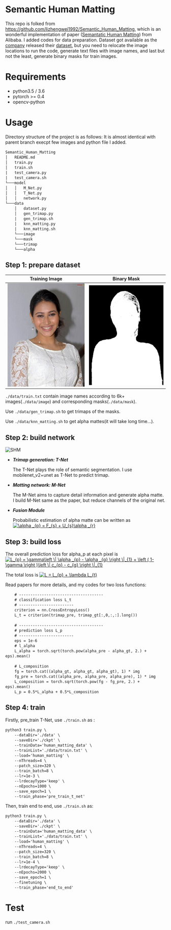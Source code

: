 # Semantic Human Matting
This repo is folked from https://github.com/lizhengwei1992/Semantic_Human_Matting, which is an wonderful implementation of paper ([Semantatic Human Matting](https://arxiv.org/abs/1809.01354)) from Alibaba. I added codes for data preparation. Dataset got available as the [company](http://www.aisegment.com) released their [dataset](https://github.com/aisegmentcn/matting_human_datasets), but you need to relocate the image locations to run the code, generate text files with image names, and last but not the least, generate binary masks for train images.

# Requirements
- python3.5 / 3.6
- pytorch >= 0.4
- opencv-python

# Usage

Directory structure of the project is as follows:
It is almost identical with parent branch execpt few images and python file I added.
```
Semantic_Human_Matting
│   README.md
│   train.py
│   train.sh
|   test_camera.py
|   test_camera.sh
└───model
│   │   M_Net.py
│   │   T_Net.py
│   │   network.py
└───data
    │   dataset.py
    │   gen_trimap.py
    |   gen_trimap.sh
    |   knn_matting.py
    |   knn_matting.sh
    └───image
    └───mask
    └───trimap
    └───alpha
```

## Step 1: prepare dataset

Training Image             |  Binary Mask
:-------------------------:|:-------------------------:
![Ref](https://github.com/jihwan1008/Semantic_Human_Matting/raw/master/Reference.png)  |  ![Mask](https://github.com/jihwan1008/Semantic_Human_Matting/raw/master/Mask.png)

```./data/train.txt``` contain image names according to 6k+ images(```./data/image```) and corresponding masks(```./data/mask```). 

Use ```./data/gen_trimap.sh``` to get trimaps of the masks.

Use ```./data/knn_matting.sh``` to get alpha mattes(it will take long time...).

## Step 2: build network

![SHM](https://github.com/lizhengwei1992/Semantic_Human_Matting/raw/master/network.png)


- ***Trimap generation: T-Net***


  The T-Net plays the role of semantic segmentation. I use mobilenet_v2+unet as T-Net to predict trimap.

- ***Matting network: M-Net***


  The M-Net aims to capture detail information and generate alpha matte. I build M-Net same as the paper, but reduce channels of the original net.
  
- ***Fusion Module***

  Probabilistic estimation of alpha matte can be written as <a href="https://www.codecogs.com/eqnedit.php?latex=\alpha&space;_{p}&space;=&space;F_{s}&space;&plus;&space;U_{s}\alpha&space;_{r}" target="_blank"><img src="https://latex.codecogs.com/gif.latex?\alpha&space;_{p}&space;=&space;F_{s}&space;&plus;&space;U_{s}\alpha&space;_{r}" title="\alpha _{p} = F_{s} + U_{s}\alpha _{r}" /></a>


## Step 3: build loss 

The overall prediction loss for alpha_p at each pixel is <a href="https://www.codecogs.com/eqnedit.php?latex=\inline&space;L_{p}&space;=&space;\gamma\left&space;\|&space;\alpha&space;_{p}&space;-&space;\alpha&space;_{g}&space;\right&space;\|_{1}&space;&plus;&space;\left&space;(&space;1-\gamma&space;\right&space;)\left&space;\|&space;c_{p}&space;-&space;c_{g}&space;\right&space;\|_{1}" target="_blank"><img src="https://latex.codecogs.com/gif.latex?\inline&space;L_{p}&space;=&space;\gamma\left&space;\|&space;\alpha&space;_{p}&space;-&space;\alpha&space;_{g}&space;\right&space;\|_{1}&space;&plus;&space;\left&space;(&space;1-\gamma&space;\right&space;)\left&space;\|&space;c_{p}&space;-&space;c_{g}&space;\right&space;\|_{1}" title="L_{p} = \gamma\left \| \alpha _{p} - \alpha _{g} \right \|_{1} + \left ( 1-\gamma \right )\left \| c_{p} - c_{g} \right \|_{1}" /></a>

The total loss is <a href="https://www.codecogs.com/eqnedit.php?latex=\inline&space;L&space;=&space;L_{p}&space;&plus;&space;\lambda&space;L_{t}" target="_blank"><img src="https://latex.codecogs.com/gif.latex?\inline&space;L&space;=&space;L_{p}&space;&plus;&space;\lambda&space;L_{t}" title="L = L_{p} + \lambda L_{t}" /></a>

Read papers for more details, and my codes for two loss functions:
```
    # -------------------------------------
    # classification loss L_t
    # ------------------------
    criterion = nn.CrossEntropyLoss()
    L_t = criterion(trimap_pre, trimap_gt[:,0,:,:].long())

    # -------------------------------------
    # prediction loss L_p
    # ------------------------
    eps = 1e-6
    # l_alpha
    L_alpha = torch.sqrt(torch.pow(alpha_pre - alpha_gt, 2.) + eps).mean()

    # L_composition
    fg = torch.cat((alpha_gt, alpha_gt, alpha_gt), 1) * img
    fg_pre = torch.cat((alpha_pre, alpha_pre, alpha_pre), 1) * img
    L_composition = torch.sqrt(torch.pow(fg - fg_pre, 2.) + eps).mean()
    L_p = 0.5*L_alpha + 0.5*L_composition
```




## Step 4: train

Firstly, pre_train T-Net, use ```./train.sh``` as :

```
python3 train.py \
	--dataDir='./data' \
	--saveDir='./ckpt' \
	--trainData='human_matting_data' \
	--trainList='./data/train.txt' \
	--load='human_matting' \
	--nThreads=4 \
	--patch_size=320 \
	--train_batch=8 \
	--lr=1e-3 \
	--lrdecayType='keep' \
	--nEpochs=1000 \
	--save_epoch=1 \
	--train_phase='pre_train_t_net'

```
Then, train end to end, use ```./train.sh``` as:
```
python3 train.py \
	--dataDir='./data' \
	--saveDir='./ckpt' \
	--trainData='human_matting_data' \
	--trainList='./data/train.txt' \
	--load='human_matting' \
	--nThreads=4 \
	--patch_size=320 \
	--train_batch=8 \
	--lr=1e-4 \
	--lrdecayType='keep' \
	--nEpochs=2000 \
	--save_epoch=1 \
	--finetuning \
	--train_phase='end_to_end'

```
# Test
  
  run ```./test_camera.sh```




